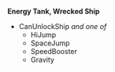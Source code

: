 ﻿**Energy Tank, Wrecked Ship**

- CanUnlockShip *and one of*
  - HiJump
  - SpaceJump
  - SpeedBooster
  - Gravity
